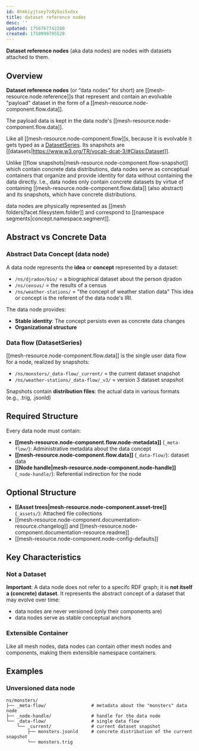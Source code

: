 ```yaml
---
id: 8hmkiyjtsey7z8y5oi5xdxx
title: dataset reference nodes
desc: ''
updated: 1756767742280
created: 1750999795528
---
```


**Dataset reference nodes** (aka data nodes) are nodes with datasets attached to them.

## Overview

**Dataset reference nodes** (or “data nodes” for short) are [[mesh-resource.node.reference]]s that represent and contain an evolvable "payload" dataset in the form of a [[mesh-resource.node-component.flow.data]]. 

The payload data is kept in the data node's [[mesh-resource.node-component.flow.data]].

Like all [[mesh-resource.node-component.flow]]s, because it is evolvable it gets typed as a [DatasetSeries](https://www.w3.org/TR/vocab-dcat-3/#Class:Dataset_Series). Its snapshots are [[datasets|https://www.w3.org/TR/vocab-dcat-3/#Class:Dataset]].

Unlike [[flow snapshots|mesh-resource.node-component.flow-snapshot]] which contain concrete data distributions, data nodes serve as conceptual containers that organize and provide identity for data without containing the data directly. I.e., data nodes only contain concrete datasets by virtue of containing [[mesh-resource.node-component.flow.data]] (also abstract) and its snapshots, which have concrete distributions.

data nodes are physically represented as [[mesh folders|facet.filesystem.folder]] and correspond to [[namespace segments|concept.namespace.segment]].

## Abstract vs Concrete Data

### Abstract Data Concept (data node)
A data node represents the **idea** or **concept** represented by a dataset:
- `/ns/djradon/bio/` = a biographical dataset about the person djradon
- `/ns/census/` =  the results of a census
- `/ns/weather-stations/` = "the concept of weather station data"
This idea or concept is the referent of the data node's IRI. 

The data node provides:
- **Stable identity**: The concept persists even as concrete data changes
- **Organizational structure**

### Data flow (DatasetSeries)

[[mesh-resource.node-component.flow.data]] is the single user data flow for a node, realized by snapshots:

- `/ns/monsters/_data-flow/_current/` = the current dataset snapshot
- `/ns/weather-stations/_data-flow/_v3/` = version 3 dataset snapshot

Snapshots contain **distribution files**: the actual data in various formats (e.g., .trig, .jsonld)

## Required Structure

Every data node must contain:

- **[[mesh-resource.node-component.flow.node-metadata]]** (`_meta-flow/`): Administrative metadata about the data concept
- **[[mesh-resource.node-component.flow.data]]** (`_data-flow/`): dataset data
- **[[Node handle|mesh-resource.node-component.node-handle]]** (`_node-handle/`): Referential indirection for the node

## Optional Structure

- **[[Asset trees|mesh-resource.node-component.asset-tree]]** (`_assets/`): Attached file collections
- [[mesh-resource.node-component.documentation-resource.changelog]] and [[mesh-resource.node-component.documentation-resource.readme]]
- [[mesh-resource.node-component.node-config-defaults]]

## Key Characteristics

### Not a Dataset

**Important**: A data node does not refer to a specifc RDF graph; it is **not itself a (concrete) dataset**. It represents the abstract concept of a dataset that may evolve over time:
- data nodes are never versioned (only their components are)
- data nodes serve as stable conceptual anchors



### Extensible Container
Like all mesh nodes, data nodes can contain other mesh nodes and components, making them extensible namespace containers.

## Examples

### Unversioned data node
```
ns/monsters/
├── _meta-flow/                 # metadata about the "monsters" data node
├── _node-handle/               # handle for the data node
└── _data-flow/                 # single data flow
    └── _current/               # current dataset snapshot
        ├── monsters.jsonld     # concrete distribution of the current snapshot
        └── monsters.trig
```
